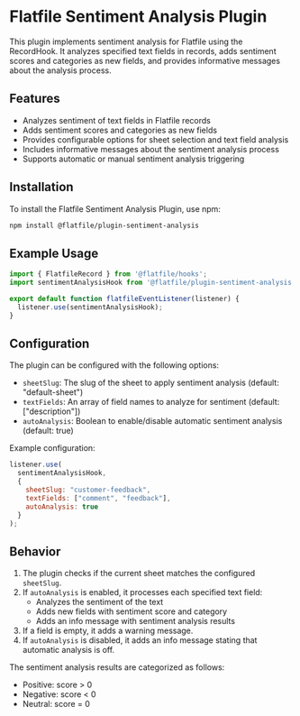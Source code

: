 # Flatfile Sentiment Analysis Plugin

This plugin implements sentiment analysis for Flatfile using the RecordHook. It analyzes specified text fields in records, adds sentiment scores and categories as new fields, and provides informative messages about the analysis process.

## Features

- Analyzes sentiment of text fields in Flatfile records
- Adds sentiment scores and categories as new fields
- Provides configurable options for sheet selection and text field analysis
- Includes informative messages about the sentiment analysis process
- Supports automatic or manual sentiment analysis triggering

## Installation

To install the Flatfile Sentiment Analysis Plugin, use npm:

```bash
npm install @flatfile/plugin-sentiment-analysis
```

## Example Usage

```javascript
import { FlatfileRecord } from '@flatfile/hooks';
import sentimentAnalysisHook from '@flatfile/plugin-sentiment-analysis';

export default function flatfileEventListener(listener) {
  listener.use(sentimentAnalysisHook);
}
```

## Configuration

The plugin can be configured with the following options:

- `sheetSlug`: The slug of the sheet to apply sentiment analysis (default: "default-sheet")
- `textFields`: An array of field names to analyze for sentiment (default: ["description"])
- `autoAnalysis`: Boolean to enable/disable automatic sentiment analysis (default: true)

Example configuration:

```javascript
listener.use(
  sentimentAnalysisHook,
  {
    sheetSlug: "customer-feedback",
    textFields: ["comment", "feedback"],
    autoAnalysis: true
  }
);
```

## Behavior

1. The plugin checks if the current sheet matches the configured `sheetSlug`.
2. If `autoAnalysis` is enabled, it processes each specified text field:
   - Analyzes the sentiment of the text
   - Adds new fields with sentiment score and category
   - Adds an info message with sentiment analysis results
3. If a field is empty, it adds a warning message.
4. If `autoAnalysis` is disabled, it adds an info message stating that automatic analysis is off.

The sentiment analysis results are categorized as follows:
- Positive: score > 0
- Negative: score < 0
- Neutral: score = 0